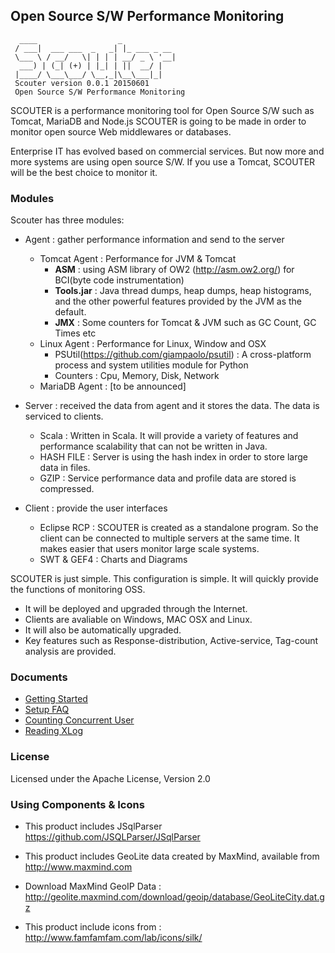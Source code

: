 ## Open Source S/W Performance Monitoring
```
  ____                  _            
 / ___|  ___ ___  _   _| |_ ___ _ __ 
 \___ \ / __/   \| | | | __/ _ \ '__|
  ___) | (_| (+) | |_| | ||  __/ |   
 |____/ \___\___/ \__,_|\__\___|_|                                      
 Scouter version 0.0.1 20150601
 Open Source S/W Performance Monitoring 
```
SCOUTER is a performance monitoring tool for Open Source S/W such as Tomcat, MariaDB and Node.js
SCOUTER is going to be made in order to monitor open source Web middlewares or databases.

Enterprise IT has evolved based on commercial services. 
But now more and more systems are using open source S/W. 
If you use a Tomcat, SCOUTER will be the best choice to monitor it.

### Modules
Scouter has three modules:

- Agent : gather performance information and send  to the server
  - Tomcat Agent : Performance for JVM & Tomcat 
     - **ASM** :  using ASM library of OW2  (http://asm.ow2.org/) for BCI(byte code instrumentation)
     - **Tools.jar** : Java thread dumps, heap dumps, heap histograms, and the other powerful features provided by the JVM as the default.
     - **JMX** :  Some counters for Tomcat & JVM such as GC Count, GC Times etc 
  - Linux Agent : Performance for Linux, Window and OSX
     - PSUtil(https://github.com/giampaolo/psutil) : A cross-platform process and system utilities module for Python
     - Counters : Cpu, Memory, Disk, Network
  -  MariaDB Agent : [to be announced]

- Server : received the data from agent and it stores the data. The data is serviced to clients.
  - Scala : Written in Scala. It will provide a variety of features and performance scalability that can not be written in Java.
  - HASH FILE : Server is using the hash index in order to store large data in files.
  - GZIP : Service performance data and profile data are stored is compressed.

- Client : provide the user interfaces
  - Eclipse RCP : SCOUTER is created as a standalone program. So the client can be connected to multiple servers at the same time. It makes easier that users monitor large scale systems.
  - SWT & GEF4 : Charts and Diagrams
  
SCOUTER is just simple. This configuration is simple. It will quickly provide the functions of monitoring OSS.
- It will be deployed and upgraded through the Internet.
- Clients are avaliable on Windows, MAC OSX and Linux.
- It will also be automatically upgraded.
- Key features such as Response-distribution, Active-service, Tag-count analysis are provided.


### Documents
 - [Getting Started](../../wiki/Getting-Started)
 - [Setup FAQ](../../wiki/Setup-FAQ) 
 - [Counting Concurrent User](../../wiki/Counting-Concurrent-User)
 - [Reading XLog](../../wiki/Reading-XLog)

### License
Licensed under the Apache License, Version 2.0

### Using Components & Icons
- This product includes JSqlParser
https://github.com/JSQLParser/JSqlParser

- This product includes GeoLite data created by MaxMind, available from
   http://www.maxmind.com
 - Download MaxMind GeoIP Data : 
   http://geolite.maxmind.com/download/geoip/database/GeoLiteCity.dat.gz

- This product include icons from : 
http://www.famfamfam.com/lab/icons/silk/
